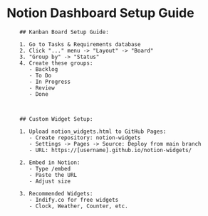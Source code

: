 # Notion Dashboard Setup Guide


        ## Kanban Board Setup Guide:
        
        1. Go to Tasks & Requirements database
        2. Click "..." menu -> "Layout" -> "Board"
        3. "Group by" -> "Status"
        4. Create these groups:
           - Backlog
           - To Do
           - In Progress
           - Review
           - Done
        


        ## Custom Widget Setup:
        
        1. Upload notion_widgets.html to GitHub Pages:
           - Create repository: notion-widgets
           - Settings -> Pages -> Source: Deploy from main branch
           - URL: https://[username].github.io/notion-widgets/
        
        2. Embed in Notion:
           - Type /embed
           - Paste the URL
           - Adjust size
        
        3. Recommended Widgets:
           - Indify.co for free widgets
           - Clock, Weather, Counter, etc.
        